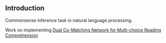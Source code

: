 ## Introduction
Commonsense inference task in natural language processing.

Work on implementing [Dual Co-Matching Network for Multi-choice Reading Comprehension](https://arxiv.org/abs/1901.09381v2)